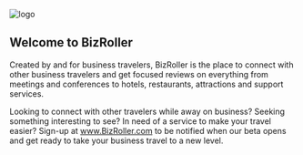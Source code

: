 ![logo](https://raw.github.com/singermatt/bizroller/master/app/assets/images/Bizrollerlogowithtagline.png)

## Welcome to BizRoller

Created by and for business travelers, BizRoller is the place to connect with other business travelers and get focused reviews on everything from meetings and conferences to hotels, restaurants, attractions and support services. 

Looking to connect with other travelers while away on business? Seeking something interesting to see? In need of a service to make your travel easier? Sign-up at www.BizRoller.com to be notified when our beta opens and get ready to take your business travel to a new level.

